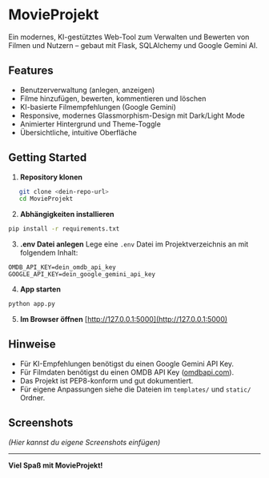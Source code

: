 # MovieProjekt

Ein modernes, KI-gestütztes Web-Tool zum Verwalten und Bewerten von Filmen und Nutzern – gebaut mit Flask, SQLAlchemy und Google Gemini AI.

## Features

- Benutzerverwaltung (anlegen, anzeigen)
- Filme hinzufügen, bewerten, kommentieren und löschen
- KI-basierte Filmempfehlungen (Google Gemini)
- Responsive, modernes Glassmorphism-Design mit Dark/Light Mode
- Animierter Hintergrund und Theme-Toggle
- Übersichtliche, intuitive Oberfläche

## Getting Started

1. **Repository klonen**
```bash
   git clone <dein-repo-url>
   cd MovieProjekt
```
2. **Abhängigkeiten installieren**
```bash
pip install -r requirements.txt
```
3. **.env Datei anlegen**
Lege eine `.env` Datei im Projektverzeichnis an mit folgendem Inhalt:
```
OMDB_API_KEY=dein_omdb_api_key
GOOGLE_API_KEY=dein_google_gemini_api_key
```
4. **App starten**
```bash
python app.py
```
5. **Im Browser öffnen**
[http://127.0.0.1:5000](http://127.0.0.1:5000)

## Hinweise
- Für KI-Empfehlungen benötigst du einen Google Gemini API Key.
- Für Filmdaten benötigst du einen OMDB API Key ([omdbapi.com](https://www.omdbapi.com/apikey.aspx)).
- Das Projekt ist PEP8-konform und gut dokumentiert.
- Für eigene Anpassungen siehe die Dateien im `templates/` und `static/` Ordner.

## Screenshots
*(Hier kannst du eigene Screenshots einfügen)*

---
**Viel Spaß mit MovieProjekt!**

